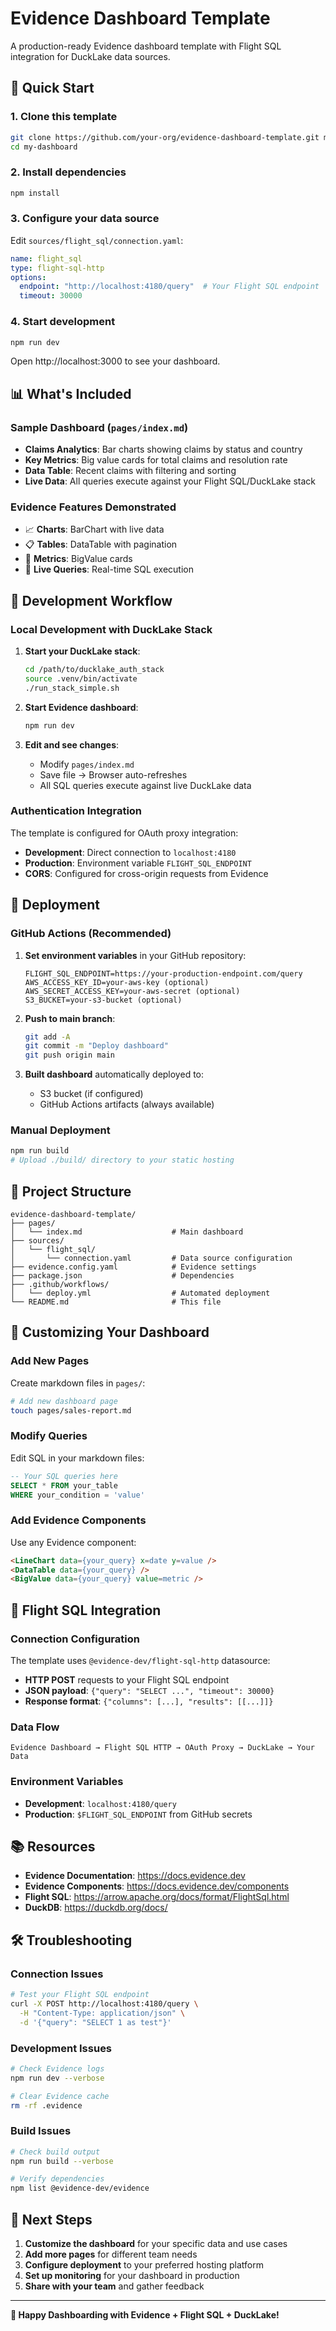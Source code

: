 # Evidence Dashboard Template

A production-ready Evidence dashboard template with Flight SQL integration for DuckLake data sources.

## 🚀 Quick Start

### 1. Clone this template
```bash
git clone https://github.com/your-org/evidence-dashboard-template.git my-dashboard
cd my-dashboard
```

### 2. Install dependencies
```bash
npm install
```

### 3. Configure your data source
Edit `sources/flight_sql/connection.yaml`:
```yaml
name: flight_sql
type: flight-sql-http
options:
  endpoint: "http://localhost:4180/query"  # Your Flight SQL endpoint
  timeout: 30000
```

### 4. Start development
```bash
npm run dev
```
Open http://localhost:3000 to see your dashboard.

## 📊 What's Included

### Sample Dashboard (`pages/index.md`)
- **Claims Analytics**: Bar charts showing claims by status and country
- **Key Metrics**: Big value cards for total claims and resolution rate  
- **Data Table**: Recent claims with filtering and sorting
- **Live Data**: All queries execute against your Flight SQL/DuckLake stack

### Evidence Features Demonstrated
- 📈 **Charts**: BarChart with live data
- 📋 **Tables**: DataTable with pagination
- 🎯 **Metrics**: BigValue cards
- 🔄 **Live Queries**: Real-time SQL execution

## 🔧 Development Workflow

### Local Development with DuckLake Stack
1. **Start your DuckLake stack**:
   ```bash
   cd /path/to/ducklake_auth_stack
   source .venv/bin/activate
   ./run_stack_simple.sh
   ```

2. **Start Evidence dashboard**:
   ```bash
   npm run dev
   ```

3. **Edit and see changes**:
   - Modify `pages/index.md`
   - Save file → Browser auto-refreshes
   - All SQL queries execute against live DuckLake data

### Authentication Integration
The template is configured for OAuth proxy integration:
- **Development**: Direct connection to `localhost:4180`
- **Production**: Environment variable `FLIGHT_SQL_ENDPOINT` 
- **CORS**: Configured for cross-origin requests from Evidence

## 🚀 Deployment

### GitHub Actions (Recommended)
1. **Set environment variables** in your GitHub repository:
   ```
   FLIGHT_SQL_ENDPOINT=https://your-production-endpoint.com/query
   AWS_ACCESS_KEY_ID=your-aws-key (optional)
   AWS_SECRET_ACCESS_KEY=your-aws-secret (optional)
   S3_BUCKET=your-s3-bucket (optional)
   ```

2. **Push to main branch**:
   ```bash
   git add -A
   git commit -m "Deploy dashboard"
   git push origin main
   ```

3. **Built dashboard** automatically deployed to:
   - S3 bucket (if configured)
   - GitHub Actions artifacts (always available)

### Manual Deployment
```bash
npm run build
# Upload ./build/ directory to your static hosting
```

## 📁 Project Structure

```
evidence-dashboard-template/
├── pages/
│   └── index.md                    # Main dashboard
├── sources/
│   └── flight_sql/
│       └── connection.yaml         # Data source configuration
├── evidence.config.yaml            # Evidence settings
├── package.json                    # Dependencies
├── .github/workflows/
│   └── deploy.yml                  # Automated deployment
└── README.md                       # This file
```

## 🔄 Customizing Your Dashboard

### Add New Pages
Create markdown files in `pages/`:
```bash
# Add new dashboard page
touch pages/sales-report.md
```

### Modify Queries
Edit SQL in your markdown files:
```sql
-- Your SQL queries here
SELECT * FROM your_table 
WHERE your_condition = 'value'
```

### Add Evidence Components
Use any Evidence component:
```markdown
<LineChart data={your_query} x=date y=value />
<DataTable data={your_query} />
<BigValue data={your_query} value=metric />
```

## 🔗 Flight SQL Integration

### Connection Configuration
The template uses `@evidence-dev/flight-sql-http` datasource:
- **HTTP POST** requests to your Flight SQL endpoint
- **JSON payload**: `{"query": "SELECT ...", "timeout": 30000}`
- **Response format**: `{"columns": [...], "results": [[...]]}`

### Data Flow
```
Evidence Dashboard → Flight SQL HTTP → OAuth Proxy → DuckLake → Your Data
```

### Environment Variables
- **Development**: `localhost:4180/query`
- **Production**: `$FLIGHT_SQL_ENDPOINT` from GitHub secrets

## 📚 Resources

- **Evidence Documentation**: https://docs.evidence.dev
- **Evidence Components**: https://docs.evidence.dev/components
- **Flight SQL**: https://arrow.apache.org/docs/format/FlightSql.html
- **DuckDB**: https://duckdb.org/docs/

## 🛠️ Troubleshooting

### Connection Issues
```bash
# Test your Flight SQL endpoint
curl -X POST http://localhost:4180/query \
  -H "Content-Type: application/json" \
  -d '{"query": "SELECT 1 as test"}'
```

### Development Issues
```bash
# Check Evidence logs
npm run dev --verbose

# Clear Evidence cache
rm -rf .evidence
```

### Build Issues
```bash
# Check build output
npm run build --verbose

# Verify dependencies
npm list @evidence-dev/evidence
```

## 🎯 Next Steps

1. **Customize the dashboard** for your specific data and use cases
2. **Add more pages** for different team needs
3. **Configure deployment** to your preferred hosting platform
4. **Set up monitoring** for your dashboard in production
5. **Share with your team** and gather feedback

---

**🚀 Happy Dashboarding with Evidence + Flight SQL + DuckLake!**